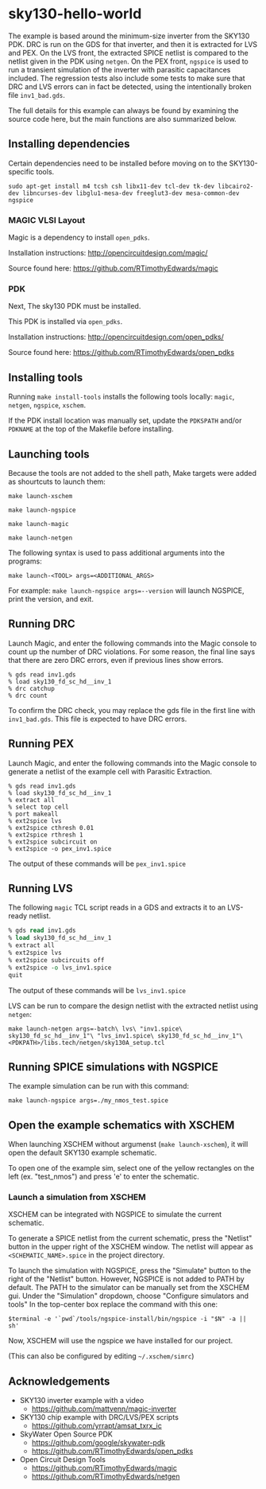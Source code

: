 # sky130-hello-world

The example is based around the minimum-size inverter from the SKY130 PDK.  DRC is run on the GDS for that inverter, and then it is extracted for LVS and PEX.  On the LVS front, the extracted SPICE netlist is compared to the netlist given in the PDK using ``netgen``.  On the PEX front, ``ngspice`` is used to run a transient simulation of the inverter with parasitic capacitances included.  The regression tests also include some tests to make sure that DRC and LVS errors can in fact be detected, using the intentionally broken file ``inv1_bad.gds``.

The full details for this example can always be found by examining the source code here, but the main functions are also summarized below.

## Installing dependencies

Certain dependencies need to be installed before moving on to the SKY130-specific tools.

```shell
sudo apt-get install m4 tcsh csh libx11-dev tcl-dev tk-dev libcairo2-dev libncurses-dev libglu1-mesa-dev freeglut3-dev mesa-common-dev ngspice
```

### MAGIC VLSI Layout
Magic is a dependency to install `open_pdks`. 

Installation instructions: http://opencircuitdesign.com/magic/

Source found here: https://github.com/RTimothyEdwards/magic

### PDK
Next, The sky130 PDK must be installed.

This PDK is installed via `open_pdks`.

Installation instructions: http://opencircuitdesign.com/open_pdks/

Source found here: https://github.com/RTimothyEdwards/open_pdks

## Installing tools

Running `make install-tools` installs the following tools locally: ``magic``, ``netgen``, ``ngspice``, ``xschem``.

If the PDK install location was manually set, update the `PDKSPATH` and/or `PDKNAME` at the top of the Makefile before installing.

## Launching tools
Because the tools are not added to the shell path, Make targets were added as shourtcuts to launch them:

`make launch-xschem`

`make launch-ngspice`

`make launch-magic`

`make launch-netgen`


The following syntax is used to pass additional arguments into the programs:

`make launch-<TOOL> args=<ADDITIONAL_ARGS>`

For example: `make launch-ngspice args=--version` will launch NGSPICE, print the version, and exit.

## Running DRC

Launch Magic, and enter the following commands into the Magic console to count up the number of DRC violations.  For some reason, the final line says that there are zero DRC errors, even if previous lines show errors.

```
% gds read inv1.gds
% load sky130_fd_sc_hd__inv_1
% drc catchup
% drc count
```

To confirm the DRC check, you may replace the gds file in the first line with `inv1_bad.gds`. This file is expected to have DRC errors.

## Running PEX

Launch Magic, and enter the following commands into the Magic console to generate a netlist of the example cell with Parasitic Extraction. 

```
% gds read inv1.gds
% load sky130_fd_sc_hd__inv_1
% extract all
% select top cell
% port makeall
% ext2spice lvs
% ext2spice cthresh 0.01
% ext2spice rthresh 1
% ext2spice subcircuit on
% ext2spice -o pex_inv1.spice
```

The output of these commands will be `pex_inv1.spice`

## Running LVS

The following ``magic`` TCL script reads in a GDS and extracts it to an LVS-ready netlist.

```tcl
% gds read inv1.gds
% load sky130_fd_sc_hd__inv_1
% extract all
% ext2spice lvs
% ext2spice subcircuits off
% ext2spice -o lvs_inv1.spice
quit
```
The output of these commands will be `lvs_inv1.spice`


LVS can be run to compare the design netlist with the extracted netlist using ``netgen``:

```shell
make launch-netgen args=-batch\ lvs\ "inv1.spice\ sky130_fd_sc_hd__inv_1"\ "lvs_inv1.spice\ sky130_fd_sc_hd__inv_1"\ <PDKPATH>/libs.tech/netgen/sky130A_setup.tcl
```

## Running SPICE simulations with NGSPICE

The example simulation can be run with this command:
```
make launch-ngspice args=./my_nmos_test.spice
```

## Open the example schematics with XSCHEM

When launching XSCHEM without argumenst (`make launch-xschem`), it will open the default SKY130 example schematic. 

To open one of the example sim, select one of the yellow rectangles on the left (ex. "test_nmos") and press 'e' to enter the schematic.

### Launch a simulation from XSCHEM

XSCHEM can be integrated with NGSPICE to simulate the current schematic.

To generate a SPICE netlist from the current schematic, press the "Netlist" button in the upper right of the XSCHEM window. The netlist will appear as `<SCHEMATIC_NAME>.spice` in the project directory.

To launch the simulation with NGSPICE, press the "Simulate" button to the right of the "Netlist" button. However, NGSPICE is not added to PATH by default. The PATH to the simulator can be manually set from the XSCHEM gui. Under the "Simulation" dropdown, choose "Configure simulators and tools" In the top-center box replace the command with this one:

```
$terminal -e '`pwd`/tools/ngspice-install/bin/ngspice -i "$N" -a || sh'
```

Now, XSCHEM will use the ngspice we have installed for our project.

(This can also be configured by editing `~/.xschem/simrc`)

## Acknowledgements
* SKY130 inverter example with a video
  * https://github.com/mattvenn/magic-inverter
* SKY130 chip example with DRC/LVS/PEX scripts
  * https://github.com/yrrapt/amsat_txrx_ic
* SkyWater Open Source PDK
  * https://github.com/google/skywater-pdk
  * https://github.com/RTimothyEdwards/open_pdks
* Open Circuit Design Tools
  * https://github.com/RTimothyEdwards/magic
  * https://github.com/RTimothyEdwards/netgen

